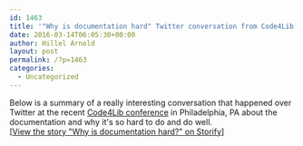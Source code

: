 ```yaml
---
id: 1463
title: '"Why is documentation hard" Twitter conversation from Code4Lib 2016'
date: 2016-03-14T06:05:30+00:00
author: Hillel Arnold
layout: post
permalink: /?p=1463
categories:
  - Uncategorized
---
```

<div class="storify">
  Below is a summary of a really interesting conversation that happened over Twitter at the recent <a href="http://2016.code4lib.org">Code4Lib conference</a> in Philadelphia, PA about the documentation and why it's so hard to do and do well.
</div>

<!--more-->

<div class="storify">
  <noscript>
    [<a href="//storify.com/harnold/why-is-documentation-hard" target="_blank">View the story "Why is documentation hard?" on Storify</a>]
  </noscript>
</div>
